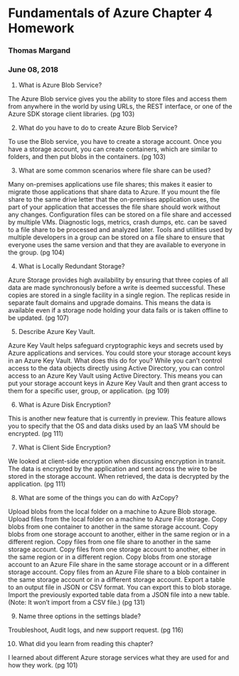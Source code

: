 # Fundamentals of Azure Chapter 4 Homework
### Thomas Margand
### June 08, 2018

1. What is Azure Blob Service?

The Azure Blob service gives you the ability to store files and access them from anywhere in the world by using URLs, the REST interface, or one of the Azure SDK storage client libraries. (pg 103)

2. What do you have to do to create Azure Blob Service?

To use the Blob service, you have to create a storage account. Once you have a storage account, you can create containers, which are similar to folders, and then put blobs in the containers. (pg 103)

3. What are some common scenarios where file share can be used?

Many on-premises applications use file shares; this makes it easier to migrate those applications that share data to Azure. If you mount the file share to the same drive letter that the on-premises application uses, the part of your application that accesses the file share should work without any changes. Configuration files can be stored on a file share and accessed by multiple VMs. Diagnostic logs, metrics, crash dumps, etc. can be saved to a file share to be processed and analyzed later. Tools and utilities used by multiple developers in a group can be stored on a file share to ensure that everyone uses the same version and that they are available to everyone in the group. (pg 104)

4. What is Locally Redundant Storage?

Azure Storage provides high availability by ensuring that three copies of all data are made synchronously before a write is deemed successful. These copies are stored in a single facility in a single region. The replicas reside in separate fault domains and upgrade domains. This means the data is available even if a storage node holding your data fails or is taken offline to be updated. (pg 107)

5. Describe Azure Key Vault.

Azure Key Vault helps safeguard cryptographic keys and secrets used by Azure applications and services. You could store your storage account keys in an Azure Key Vault. What does this do for you? While you can’t control access to the data objects directly using Active Directory, you can control access to an Azure Key Vault using Active Directory. This means you can put your storage account keys in Azure Key Vault and then grant access to them for a specific user, group, or application. (pg 109)

6. What is Azure Disk Encryption?

This is another new feature that is currently in preview. This feature allows you to specify that the OS and data disks used by an IaaS VM should be encrypted. (pg 111)

7. What is Client Side Encryption?

We looked at client-side encryption when discussing encryption in transit. The data is encrypted by the application and sent across the wire to be stored in the storage account. When retrieved, the data is decrypted by the application. (pg 111)

8. What are some of the things you can do with AzCopy?

Upload blobs from the local folder on a machine to Azure Blob storage. Upload files from the local folder on a machine to Azure File storage. Copy blobs from one container to another in the same storage account. Copy blobs from one storage account to another, either in the same region or in a different region. Copy files from one file share to another in the same storage account. Copy files from one storage account to another, either in the same region or in a different region. Copy blobs from one storage account to an Azure File share in the same storage account or in a different storage account. Copy files from an Azure File share to a blob container in the same storage account or in a different storage account. Export a table to an output file in JSON or CSV format. You can export this to blob storage.
Import the previously exported table data from a JSON file into a new table. (Note: It won’t import from a CSV file.) (pg 131)

9. Name three options in the settings blade?

Troubleshoot, Audit logs, and new support request. (pg 116)

10. What did you learn from reading this chapter?

I learned about different Azure storage services what they are used for and how they work. (pg 101) 
